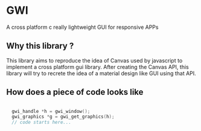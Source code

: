 # GWI
A cross platform c really lightweight GUI for responsive APPs

## Why this library ?
This library aims to reproduce the idea of Canvas used by javascript to 
implement a cross platform gui library.
After creating the Canvas API, this library will try to recrete the idea of 
a material design like GUI using that API.

## How does a piece of code looks like
```c

  gwi_handle *h = gwi_window();
  gwi_graphics *g = gwi_get_graphics(h);
  // code starts here...
  
```